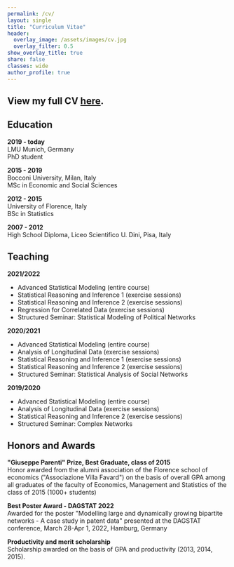 ```yaml
---
permalink: /cv/
layout: single
title: "Curriculum Vitae"
header:
  overlay_image: /assets/images/cv.jpg
  overlay_filter: 0.5
show_overlay_title: true
share: false
classes: wide
author_profile: true  
---
```


View my full CV <a href="/assets/pdf/cv_giacomo_de_nicola.pdf" target="_blank">here</a>.
---------------


Education
---------------

__2019 - today__<br/>
LMU Munich, Germany<br/>
PhD student

__2015 - 2019__<br/>
Bocconi University, Milan, Italy<br/>
MSc in Economic and Social Sciences

__2012 - 2015__<br/>
University of Florence, Italy<br/>
BSc in Statistics

__2007 - 2012__<br/>
High School Diploma, Liceo Scientifico U. Dini, Pisa, Italy


Teaching
---------------
__2021/2022__
<ul>
<li>Advanced Statistical Modeling (entire course)</li>
<li>Statistical Reasoning and Inference 1 (exercise sessions)</li>
<li>Statistical Reasoning and Inference 2 (exercise sessions)</li>
<li>Regression for Correlated Data (exercise sessions)</li>
<li>Structured Seminar: Statistical Modeling of Political Networks</li>
</ul>

__2020/2021__
<ul>
<li>Advanced Statistical Modeling (entire course)</li>
<li>Analysis of Longitudinal Data (exercise sessions)</li>
<li>Statistical Reasoning and Inference 1 (exercise sessions)</li>
<li>Statistical Reasoning and Inference 2 (exercise sessions)</li>
<li>Structured Seminar: Statistical Analysis of Social Networks</li>
</ul>

__2019/2020__
<ul>
<li>Advanced Statistical Modeling (entire course)</li>
<li>Analysis of Longitudinal Data (exercise sessions)</li>
<li>Statistical Reasoning and Inference 2 (exercise sessions)</li>
<li>Structured Seminar: Complex Networks</li>
</ul>

Honors and Awards
---------------

__"Giuseppe Parenti" Prize, Best Graduate, class of 2015__<br/>
Honor awarded from the alumni association of the Florence school of economics ("Associazione Villa Favard") on the basis of overall GPA among all graduates of the faculty of Economics, Management and Statistics of the class of 2015 (1000+ students)<br/>

__Best Poster Award - DAGSTAT 2022__<br/>
Awarded for the poster "Modelling large and dynamically growing bipartite networks - A case study in patent data" presented at the DAGSTAT conference, March 28-Apr 1, 2022, Hamburg, Germany
<br/>

__Productivity and merit scholarship__<br/>
Scholarship awarded on the basis of GPA and productivity (2013, 2014, 2015).








